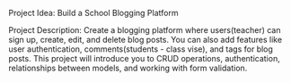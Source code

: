 Project Idea: Build a School Blogging Platform

Project Description: Create a blogging platform where users(teacher) can sign up, create, edit, and delete blog posts. You can also add features like user authentication, comments(students - class vise), and tags for blog posts. This project will introduce you to CRUD operations, authentication, relationships between models, and working with form validation.